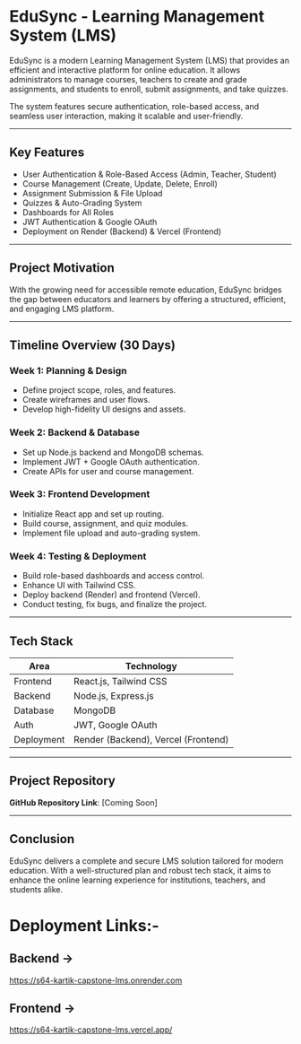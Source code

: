 # EduSync - Learning Management System (LMS)

EduSync is a modern Learning Management System (LMS) that provides an efficient and interactive platform for online education. It allows administrators to manage courses, teachers to create and grade assignments, and students to enroll, submit assignments, and take quizzes.

The system features secure authentication, role-based access, and seamless user interaction, making it scalable and user-friendly.

---

## Key Features

- User Authentication & Role-Based Access (Admin, Teacher, Student)
- Course Management (Create, Update, Delete, Enroll)
- Assignment Submission & File Upload
- Quizzes & Auto-Grading System
- Dashboards for All Roles
- JWT Authentication & Google OAuth
- Deployment on Render (Backend) & Vercel (Frontend)

---

## Project Motivation

With the growing need for accessible remote education, EduSync bridges the gap between educators and learners by offering a structured, efficient, and engaging LMS platform.

---

## Timeline Overview (30 Days)

### Week 1: Planning & Design
- Define project scope, roles, and features.
- Create wireframes and user flows.
- Develop high-fidelity UI designs and assets.

### Week 2: Backend & Database
- Set up Node.js backend and MongoDB schemas.
- Implement JWT + Google OAuth authentication.
- Create APIs for user and course management.

### Week 3: Frontend Development
- Initialize React app and set up routing.
- Build course, assignment, and quiz modules.
- Implement file upload and auto-grading system.

### Week 4: Testing & Deployment
- Build role-based dashboards and access control.
- Enhance UI with Tailwind CSS.
- Deploy backend (Render) and frontend (Vercel).
- Conduct testing, fix bugs, and finalize the project.

---

## Tech Stack

| Area        | Technology            |
|-------------|------------------------|
| Frontend    | React.js, Tailwind CSS |
| Backend     | Node.js, Express.js    |
| Database    | MongoDB                |
| Auth        | JWT, Google OAuth      |
| Deployment  | Render (Backend), Vercel (Frontend) |

---

## Project Repository

**GitHub Repository Link**: [Coming Soon]

---

## Conclusion

EduSync delivers a complete and secure LMS solution tailored for modern education. With a well-structured plan and robust tech stack, it aims to enhance the online learning experience for institutions, teachers, and students alike.



# Deployment Links:-
## Backend -> 
https://s64-kartik-capstone-lms.onrender.com
## Frontend ->
https://s64-kartik-capstone-lms.vercel.app/

